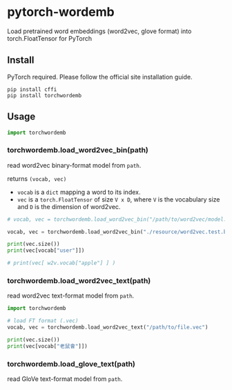 # pytorch-wordemb
Load pretrained word embeddings (word2vec, glove format) into torch.FloatTensor for PyTorch



## Install
PyTorch required. Please follow the official site installation guide.
```
pip install cffi
pip install torchwordemb
```


## Usage

```python
import torchwordemb
```

### torchwordemb.load_word2vec_bin(path)
read word2vec binary-format model from `path`.

returns `(vocab, vec)`
  - `vocab` is a `dict` mapping a word to its index.
  - `vec` is a  `torch.FloatTensor` of size `V x D`, where `V` is the vocabulary size and `D` is the dimension of word2vec.
  
```python
# vocab, vec = torchwordemb.load_word2vec_bin("/path/to/word2vec/model.bin")

vocab, vec = torchwordemb.load_word2vec_bin("./resource/word2vec.test.bin")

print(vec.size())
print(vec[vocab["user"]])

# print(vec[ w2v.vocab["apple"] ] )
```

### torchwordemb.load_word2vec_text(path)
read word2vec text-format model from `path`.
```python
import torchwordemb

# load FT format (.vec)
vocab, vec = torchwordemb.load_word2vec_text("/path/to/file.vec")

print(vec.size())
print(vec[vocab["老鼠會"]])
```

### torchwordemb.load_glove_text(path)
read GloVe text-format model from `path`.
